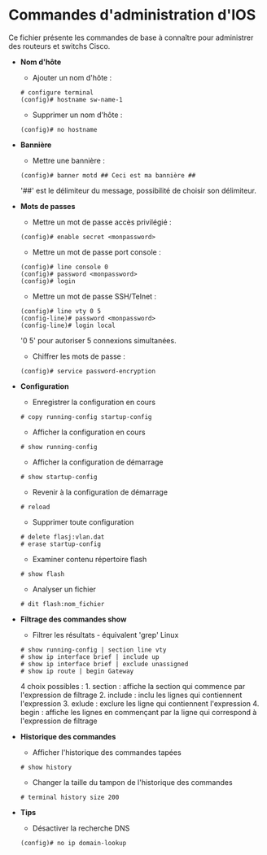 # Commandes d'administration d'IOS

Ce fichier présente les commandes de base à connaître pour administrer des routeurs et switchs Cisco.

* **Nom d'hôte**
	
	* Ajouter un nom d'hôte :
	```
	# configure terminal
	(config)# hostname sw-name-1
	```

	* Supprimer un nom d'hôte :
	```
	(config)# no hostname
	```

* **Bannière**

	* Mettre une bannière :
	```
	(config)# banner motd ## Ceci est ma bannière ##
	```
	'##' est le délimiteur du message, possibilité de choisir son délimiteur.

* **Mots de passes**

	* Mettre un mot de passe accès privilégié :
	```
	(config)# enable secret <monpassword>
	```

	* Mettre un mot de passe port console :
	```
	(config)# line console 0
	(config)# password <monpassword>
	(config)# login
	```

	* Mettre un mot de passe SSH/Telnet :
	```
	(config)# line vty 0 5
	(config-line)# password <monpassword>
	(config-line)# login local
	```
	'0 5' pour autoriser 5 connexions simultanées.

	* Chiffrer les mots de passe :
	```
	(config)# service password-encryption
	```

* **Configuration**

	* Enregistrer la configuration en cours
	```
	# copy running-config startup-config
	```

	* Afficher la configuration en cours
	```
	# show running-config
	```

	* Afficher la configuration de démarrage
	```
	# show startup-config
	```

	* Revenir à la configuration de démarrage
	```
	# reload
	```

	* Supprimer toute configuration
	```
	# delete flasj:vlan.dat
	# erase startup-config
	```

	* Examiner contenu répertoire flash
	```
	# show flash
	```

	* Analyser un fichier
	```
	# dit flash:nom_fichier
	```

* **Filtrage des commandes show**

	* Filtrer les résultats - équivalent 'grep' Linux
	```
	# show running-config | section line vty
	# show ip interface brief | include up
	# show ip interface brief | exclude unassigned
	# show ip route | begin Gateway
	```
	4 choix possibles :
		1. section : affiche la section qui commence par l'expression de filtrage
		2. include : inclu les lignes qui contiennent l'expression
		3. exlude : exclure les ligne qui contiennent l'expression
		4. begin : affiche les lignes en commençant par la ligne qui correspond à l'expression de filtrage

* **Historique des commandes**

	* Afficher l'historique des commandes tapées
	```
	# show history
	```

	* Changer la taille du tampon de l'historique des commandes
	```
	# terminal history size 200
	```

* **Tips**

	* Désactiver la recherche DNS
	```
	(config)# no ip domain-lookup
	```